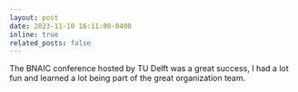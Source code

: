 ```yaml
---
layout: post
date: 2023-11-10 16:11:00-0400
inline: true
related_posts: false
---
```


The BNAIC conference hosted by TU Delft was a great success, I had a lot fun and learned a lot being part of the great organization team.
